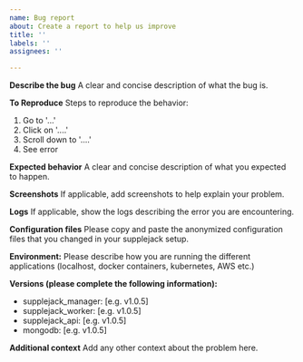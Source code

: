 ```yaml
---
name: Bug report
about: Create a report to help us improve
title: ''
labels: ''
assignees: ''

---
```


**Describe the bug**
A clear and concise description of what the bug is.

**To Reproduce**
Steps to reproduce the behavior:
1. Go to '...'
2. Click on '....'
3. Scroll down to '....'
4. See error

**Expected behavior**
A clear and concise description of what you expected to happen.

**Screenshots**
If applicable, add screenshots to help explain your problem.

**Logs**
If applicable, show the logs describing the error you are encountering.

**Configuration files**
Please copy and paste the anonymized configuration files that you changed in your supplejack setup. 

**Environment:**
Please describe how you are running the different applications (localhost, docker containers, kubernetes, AWS etc.)

**Versions (please complete the following information):**
 - supplejack_manager: [e.g. v1.0.5]
 - supplejack_worker: [e.g. v1.0.5]
 - supplejack_api: [e.g. v1.0.5]
 - mongodb: [e.g. v1.0.5]

**Additional context**
Add any other context about the problem here.
